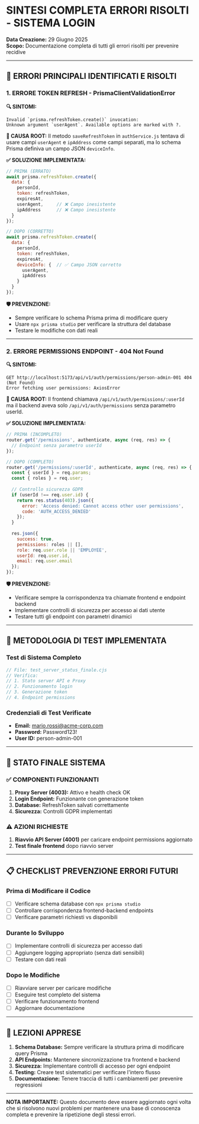 # SINTESI COMPLETA ERRORI RISOLTI - SISTEMA LOGIN

**Data Creazione:** 29 Giugno 2025  
**Scopo:** Documentazione completa di tutti gli errori risolti per prevenire recidive

---

## 🎯 ERRORI PRINCIPALI IDENTIFICATI E RISOLTI

### 1. ERRORE TOKEN REFRESH - PrismaClientValidationError

**🔍 SINTOMI:**
```
Invalid `prisma.refreshToken.create()` invocation:
Unknown argument `userAgent`. Available options are marked with ?.
```

**🔧 CAUSA ROOT:**
Il metodo `saveRefreshToken` in `authService.js` tentava di usare campi `userAgent` e `ipAddress` come campi separati, ma lo schema Prisma definiva un campo JSON `deviceInfo`.

**✅ SOLUZIONE IMPLEMENTATA:**
```javascript
// PRIMA (ERRATO)
await prisma.refreshToken.create({
  data: {
    personId,
    token: refreshToken,
    expiresAt,
    userAgent,     // ❌ Campo inesistente
    ipAddress      // ❌ Campo inesistente
  }
});

// DOPO (CORRETTO)
await prisma.refreshToken.create({
  data: {
    personId,
    token: refreshToken,
    expiresAt,
    deviceInfo: {  // ✅ Campo JSON corretto
      userAgent,
      ipAddress
    }
  }
});
```

**🛡️ PREVENZIONE:**
- Sempre verificare lo schema Prisma prima di modificare query
- Usare `npx prisma studio` per verificare la struttura del database
- Testare le modifiche con dati reali

---

### 2. ERRORE PERMISSIONS ENDPOINT - 404 Not Found

**🔍 SINTOMI:**
```
GET http://localhost:5173/api/v1/auth/permissions/person-admin-001 404 (Not Found)
Error fetching user permissions: AxiosError
```

**🔧 CAUSA ROOT:**
Il frontend chiamava `/api/v1/auth/permissions/:userId` ma il backend aveva solo `/api/v1/auth/permissions` senza parametro userId.

**✅ SOLUZIONE IMPLEMENTATA:**
```javascript
// PRIMA (INCOMPLETO)
router.get('/permissions', authenticate, async (req, res) => {
  // Endpoint senza parametro userId
});

// DOPO (COMPLETO)
router.get('/permissions/:userId', authenticate, async (req, res) => {
  const { userId } = req.params;
  const { roles } = req.user;
  
  // Controllo sicurezza GDPR
  if (userId !== req.user.id) {
    return res.status(403).json({
      error: 'Access denied: Cannot access other user permissions',
      code: 'AUTH_ACCESS_DENIED'
    });
  }
  
  res.json({
    success: true,
    permissions: roles || [],
    role: req.user.role || 'EMPLOYEE',
    userId: req.user.id,
    email: req.user.email
  });
});
```

**🛡️ PREVENZIONE:**
- Verificare sempre la corrispondenza tra chiamate frontend e endpoint backend
- Implementare controlli di sicurezza per accesso ai dati utente
- Testare tutti gli endpoint con parametri dinamici

---

## 🧪 METODOLOGIA DI TEST IMPLEMENTATA

### Test di Sistema Completo
```javascript
// File: test_server_status_finale.cjs
// Verifica:
// 1. Stato server API e Proxy
// 2. Funzionamento login
// 3. Generazione token
// 4. Endpoint permissions
```

### Credenziali di Test Verificate
- **Email:** mario.rossi@acme-corp.com
- **Password:** Password123!
- **User ID:** person-admin-001

---

## 🔄 STATO FINALE SISTEMA

### ✅ COMPONENTI FUNZIONANTI
1. **Proxy Server (4003):** Attivo e health check OK
2. **Login Endpoint:** Funzionante con generazione token
3. **Database:** RefreshToken salvati correttamente
4. **Sicurezza:** Controlli GDPR implementati

### ⚠️ AZIONI RICHIESTE
1. **Riavvio API Server (4001)** per caricare endpoint permissions aggiornato
2. **Test finale frontend** dopo riavvio server

---

## 📋 CHECKLIST PREVENZIONE ERRORI FUTURI

### Prima di Modificare il Codice
- [ ] Verificare schema database con `npx prisma studio`
- [ ] Controllare corrispondenza frontend-backend endpoints
- [ ] Verificare parametri richiesti vs disponibili

### Durante lo Sviluppo
- [ ] Implementare controlli di sicurezza per accesso dati
- [ ] Aggiungere logging appropriato (senza dati sensibili)
- [ ] Testare con dati reali

### Dopo le Modifiche
- [ ] Riavviare server per caricare modifiche
- [ ] Eseguire test completo del sistema
- [ ] Verificare funzionamento frontend
- [ ] Aggiornare documentazione

---

## 🎯 LEZIONI APPRESE

1. **Schema Database:** Sempre verificare la struttura prima di modificare query Prisma
2. **API Endpoints:** Mantenere sincronizzazione tra frontend e backend
3. **Sicurezza:** Implementare controlli di accesso per ogni endpoint
4. **Testing:** Creare test sistematici per verificare l'intero flusso
5. **Documentazione:** Tenere traccia di tutti i cambiamenti per prevenire regressioni

---

**NOTA IMPORTANTE:** Questo documento deve essere aggiornato ogni volta che si risolvono nuovi problemi per mantenere una base di conoscenza completa e prevenire la ripetizione degli stessi errori.